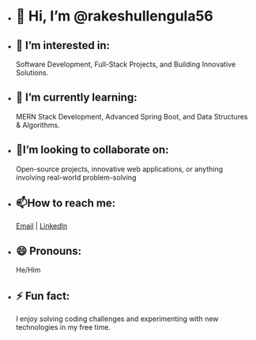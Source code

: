 - <h1>👋 Hi, I’m @rakeshullengula56</h1>
- <h2>👀 I’m interested in:</h2> Software Development, Full-Stack Projects, and Building Innovative Solutions.
- <h2>🌱 I’m currently learning:</h2> MERN Stack Development, Advanced Spring Boot, and Data Structures & Algorithms.
- <h2>💞️I’m looking to collaborate on:</h2> Open-source projects, innovative web applications, or anything involving real-world problem-solving
- <h2>📫How to reach me:</h2> <a href="ramullengularakesh@gmail.com">Email</a> | <a href="https://www.linkedin.com/in/rakesh-ullengula-1b92612b2/">LinkedIn</a> 
- <h2>😄 Pronouns:</h2> He/Him
- <h2>⚡ Fun fact:</h2> I enjoy solving coding challenges and experimenting with new technologies in my free time.

<!---
rakeshullengula56/rakeshullengula56 is a ✨ special ✨ repository because its `README.md` (this file) appears on your GitHub profile.
You can click the Preview link to take a look at your changes.
--->
